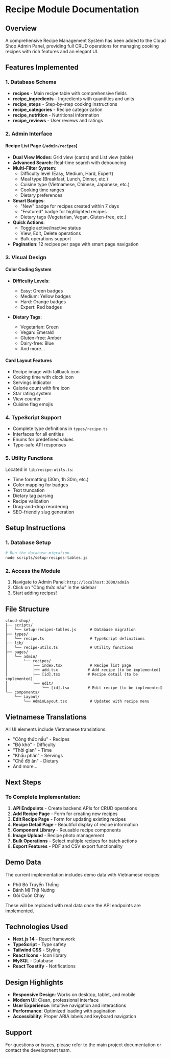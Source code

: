 # Recipe Module Documentation

## Overview
A comprehensive Recipe Management System has been added to the Cloud Shop Admin Panel, providing full CRUD operations for managing cooking recipes with rich features and an elegant UI.

## Features Implemented

### 1. Database Schema
- **recipes** - Main recipe table with comprehensive fields
- **recipe_ingredients** - Ingredients with quantities and units
- **recipe_steps** - Step-by-step cooking instructions
- **recipe_categories** - Recipe categorization
- **recipe_nutrition** - Nutritional information
- **recipe_reviews** - User reviews and ratings

### 2. Admin Interface

#### Recipe List Page (`/admin/recipes`)
- **Dual View Modes**: Grid view (cards) and List view (table)
- **Advanced Search**: Real-time search with debouncing
- **Multi-Filter System**:
  - Difficulty level (Easy, Medium, Hard, Expert)
  - Meal type (Breakfast, Lunch, Dinner, etc.)
  - Cuisine type (Vietnamese, Chinese, Japanese, etc.)
  - Cooking time ranges
  - Dietary preferences
- **Smart Badges**:
  - "New" badge for recipes created within 7 days
  - "Featured" badge for highlighted recipes
  - Dietary tags (Vegetarian, Vegan, Gluten-free, etc.)
- **Quick Actions**:
  - Toggle active/inactive status
  - View, Edit, Delete operations
  - Bulk operations support
- **Pagination**: 12 recipes per page with smart page navigation

### 3. Visual Design

#### Color Coding System
- **Difficulty Levels**:
  - Easy: Green badges
  - Medium: Yellow badges
  - Hard: Orange badges
  - Expert: Red badges

- **Dietary Tags**:
  - Vegetarian: Green
  - Vegan: Emerald
  - Gluten-free: Amber
  - Dairy-free: Blue
  - And more...

#### Card Layout Features
- Recipe image with fallback icon
- Cooking time with clock icon
- Servings indicator
- Calorie count with fire icon
- Star rating system
- View counter
- Cuisine flag emojis

### 4. TypeScript Support
- Complete type definitions in `types/recipe.ts`
- Interfaces for all entities
- Enums for predefined values
- Type-safe API responses

### 5. Utility Functions
Located in `lib/recipe-utils.ts`:
- Time formatting (30m, 1h 30m, etc.)
- Color mapping for badges
- Text truncation
- Dietary tag parsing
- Recipe validation
- Drag-and-drop reordering
- SEO-friendly slug generation

## Setup Instructions

### 1. Database Setup
```bash
# Run the database migration
node scripts/setup-recipes-tables.js
```

### 2. Access the Module
1. Navigate to Admin Panel: `http://localhost:3000/admin`
2. Click on "Công thức nấu" in the sidebar
3. Start adding recipes!

## File Structure
```
cloud-shop/
├── scripts/
│   └── setup-recipes-tables.js      # Database migration
├── types/
│   └── recipe.ts                    # TypeScript definitions
├── lib/
│   └── recipe-utils.ts              # Utility functions
├── pages/
│   └── admin/
│       └── recipes/
│           ├── index.tsx            # Recipe list page
│           ├── add.tsx             # Add recipe (to be implemented)
│           ├── [id].tsx            # Recipe detail (to be implemented)
│           └── edit/
│               └── [id].tsx        # Edit recipe (to be implemented)
└── components/
    └── Layout/
        └── AdminLayout.tsx          # Updated with recipe menu

```

## Vietnamese Translations
All UI elements include Vietnamese translations:
- "Công thức nấu" - Recipes
- "Độ khó" - Difficulty
- "Thời gian" - Time
- "Khẩu phần" - Servings
- "Chế độ ăn" - Dietary
- And more...

## Next Steps

### To Complete Implementation:
1. **API Endpoints** - Create backend APIs for CRUD operations
2. **Add Recipe Page** - Form for creating new recipes
3. **Edit Recipe Page** - Form for updating existing recipes
4. **Recipe Detail Page** - Beautiful display of recipe information
5. **Component Library** - Reusable recipe components
6. **Image Upload** - Recipe photo management
7. **Bulk Operations** - Select multiple recipes for batch actions
8. **Export Features** - PDF and CSV export functionality

## Demo Data
The current implementation includes demo data with Vietnamese recipes:
- Phở Bò Truyền Thống
- Bánh Mì Thịt Nướng
- Gỏi Cuốn Chay

These will be replaced with real data once the API endpoints are implemented.

## Technologies Used
- **Next.js 14** - React framework
- **TypeScript** - Type safety
- **Tailwind CSS** - Styling
- **React Icons** - Icon library
- **MySQL** - Database
- **React Toastify** - Notifications

## Design Highlights
- **Responsive Design**: Works on desktop, tablet, and mobile
- **Modern UI**: Clean, professional interface
- **User Experience**: Intuitive navigation and interactions
- **Performance**: Optimized loading with pagination
- **Accessibility**: Proper ARIA labels and keyboard navigation

## Support
For questions or issues, please refer to the main project documentation or contact the development team.
